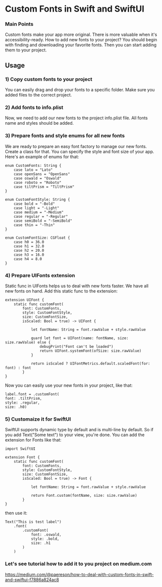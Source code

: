 #  Custom Fonts in Swift and SwiftUI

### Main Points

Custom fonts make your app more original. There is more valuable when it's accessibility-ready. How to add new fonts to your project? You should begin with finding and downloading your favorite fonts. Then you can start adding them to your project.

## Usage

### 1) Copy custom fonts to your project
You can easily drag and drop your fonts to a specific folder. Make sure you added files to the correct project.

### 2) Add fonts to info.plist
Now, we need to add our new fonts to the project info.plist file. All fonts name and styles should be added.

### 3) Prepare fonts and style enums for all new fonts
We are ready to prepare an easy font factory to manage our new fonts. Create a class for that. You can specify the style and font size of your app. Here's an example of enums for that:
```
enum CustomFonts: String {
    case lato = "Lato"
    case openSans = "OpenSans"
    case oswald = "Oswald"
    case roboto = "Roboto"
    case tiltPrism = "TiltPrism"
}

enum CustomFontStyle: String {
    case bold = "-Bold"
    case light = "-Light"
    case medium = "-Medium"
    case regular = "-Regular"
    case semiBold = "-SemiBold"
    case thin = "-Thin"
}

enum CustomFontSize: CGFloat {
    case h0 = 36.0
    case h1 = 32.0
    case h2 = 20.0
    case h3 = 16.0
    case h4 = 8.0
}
```

### 4) Prepare UIFonts extension
Static func in UIFonts helps us to deal with new fonts faster. We have all new fonts on hand. Add this static func to the extension:
```
extension UIFont {
    static func customFont(
        font: CustomFonts,
        style: CustomFontStyle,
        size: CustomFontSize,
        isScaled: Bool = true) -> UIFont {
            
            let fontName: String = font.rawValue + style.rawValue
            
            guard let font = UIFont(name: fontName, size: size.rawValue) else {
                debugPrint("Font can't be loaded")
                return UIFont.systemFont(ofSize: size.rawValue)
            }
            
            return isScaled ? UIFontMetrics.default.scaledFont(for: font) : font
        }
}
```

Now you can easily use your new fonts in your project, like that:

```
label.font = .customFont(
font: .tiltPrism,
style: .regular,
size: .h0)
```

### 5) Customaize it for SwiftUI
SwiftUI supports dynamic type by default and is multi-line by default. So if you add Text("Some text") to your view, you're done. You can add the extension for Fonts like that:
```
import SwiftUI

extension Font {
    static func customFont(
        font: CustomFonts,
        style: CustomFontStyle,
        size: CustomFontSize,
        isScaled: Bool = true) -> Font {
            
            let fontName: String = font.rawValue + style.rawValue
            
            return Font.custom(fontName, size: size.rawValue)
        }
}
```

then use it:

```
Text("This is test label")
    .font(
        .customFont(
            font: .oswald,
            style: .bold,
            size: .h1
        )
    )
```

### Let's see tutorial how to add it to you project on medium.com
https://medium.com/@paereson/how-to-deal-with-custom-fonts-in-swift-and-swiftui-f7886a824ac8
